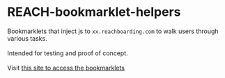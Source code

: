 # REACH-bookmarklet-helpers

Bookmarklets that inject js to ```xx.reachboarding.com``` to walk users through various tasks.
<br><br>
Intended for testing and proof of concept.
<br><br>
Visit [this site to access the bookmarklets](https://nicrobichaud.github.io/REACH-bookmarklet-helpers/)
